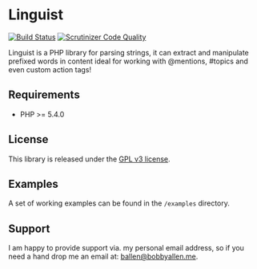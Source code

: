 # Linguist

[![Build Status](https://scrutinizer-ci.com/g/bobsta63/linguist/badges/build.png?b=master)](https://scrutinizer-ci.com/g/bobsta63/linguist/build-status/master)
[![Scrutinizer Code Quality](https://scrutinizer-ci.com/g/bobsta63/linguist/badges/quality-score.png?b=master)](https://scrutinizer-ci.com/g/bobsta63/linguist/?branch=master)

Linguist is a PHP library for parsing strings, it can extract and manipulate prefixed words in content ideal for working with @mentions, #topics and even custom action tags!

Requirements
------------

* PHP >= 5.4.0

License
-------

This library is released under the [GPL v3 license](LICENSE).

Examples
--------

A set of working examples can be found in the ``/examples`` directory.

Support
-------

I am happy to provide support via. my personal email address, so if you need a hand drop me an email at: [ballen@bobbyallen.me](mailto:ballen@bobbyallen.me).
